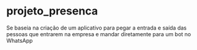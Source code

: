 # projeto_presenca
 Se baseia na criação de um aplicativo para pegar a entrada e saída das pessoas que entrarem na empresa e mandar diretamente para um bot no WhatsApp
